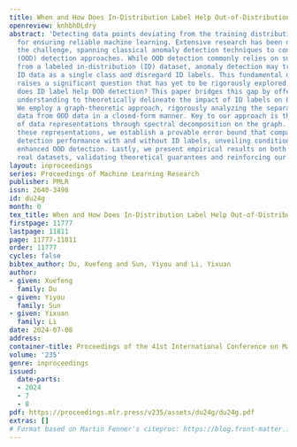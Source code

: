 ```yaml
---
title: When and How Does In-Distribution Label Help Out-of-Distribution Detection?
openreview: knhbhDLdry
abstract: 'Detecting data points deviating from the training distribution is pivotal
  for ensuring reliable machine learning. Extensive research has been dedicated to
  the challenge, spanning classical anomaly detection techniques to contemporary out-of-distribution
  (OOD) detection approaches. While OOD detection commonly relies on supervised learning
  from a labeled in-distribution (ID) dataset, anomaly detection may treat the entire
  ID data as a single class and disregard ID labels. This fundamental distinction
  raises a significant question that has yet to be rigorously explored: when and how
  does ID label help OOD detection? This paper bridges this gap by offering a formal
  understanding to theoretically delineate the impact of ID labels on OOD detection.
  We employ a graph-theoretic approach, rigorously analyzing the separability of ID
  data from OOD data in a closed-form manner. Key to our approach is the characterization
  of data representations through spectral decomposition on the graph. Leveraging
  these representations, we establish a provable error bound that compares the OOD
  detection performance with and without ID labels, unveiling conditions for achieving
  enhanced OOD detection. Lastly, we present empirical results on both simulated and
  real datasets, validating theoretical guarantees and reinforcing our insights.'
layout: inproceedings
series: Proceedings of Machine Learning Research
publisher: PMLR
issn: 2640-3498
id: du24g
month: 0
tex_title: When and How Does In-Distribution Label Help Out-of-Distribution Detection?
firstpage: 11777
lastpage: 11811
page: 11777-11811
order: 11777
cycles: false
bibtex_author: Du, Xuefeng and Sun, Yiyou and Li, Yixuan
author:
- given: Xuefeng
  family: Du
- given: Yiyou
  family: Sun
- given: Yixuan
  family: Li
date: 2024-07-08
address:
container-title: Proceedings of the 41st International Conference on Machine Learning
volume: '235'
genre: inproceedings
issued:
  date-parts:
  - 2024
  - 7
  - 8
pdf: https://proceedings.mlr.press/v235/assets/du24g/du24g.pdf
extras: []
# Format based on Martin Fenner's citeproc: https://blog.front-matter.io/posts/citeproc-yaml-for-bibliographies/
---
```

